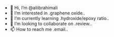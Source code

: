 - 👋 Hi, I’m @aliibrahimali
- 👀 I’m interested in .graphene oxide..
- 🌱 I’m currently learning .hydroxide/epoxy ratio..
- 💞️ I’m looking to collaborate on .review..
- 📫 How to reach me .email..

<!---
aliibrahimali/aliibrahimali is a ✨ special ✨ repository because its `README.md` (this file) appears on your GitHub profile.
You can click the Preview link to take a look at your changes.
--->
